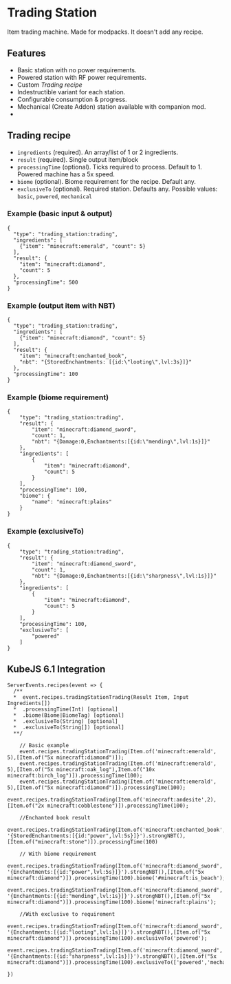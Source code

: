 <!-- modrinth_exclude.start -->
Trading Station
=============
<!-- modrinth_exclude.end -->
Item trading machine.
Made for modpacks. It doesn't add any recipe.

Features
--------

- Basic station with no power requirements.
- Powered station with RF power requirements.
- Custom *Trading recipe*
- Indestructible variant for each station.
- Configurable consumption & progress.
- Mechanical (Create Addon) station available with companion mod.
- 
Trading recipe
---------------

- `ingredients` (required). An array/list of 1 or 2 ingredients.
- `result` (required). Single output item/block
- `processingTime` (optional). Ticks required to process. Default to 1. Powered machine has a 5x speed.
- `biome` (optional). Biome requirement for the recipe. Default any.
- `exclusiveTo` (optional). Required station. Defaults any. Possible values: `basic`, `powered`, `mechanical`

### Example (basic input & output)
```
{
  "type": "trading_station:trading",
  "ingredients": [
    {"item": "minecraft:emerald", "count": 5}
  ],
  "result": {
    "item": "minecraft:diamond",
    "count": 5
  },
  "processingTime": 500
}
```
### Example (output item with NBT)
```
{
  "type": "trading_station:trading",
  "ingredients": [
    {"item": "minecraft:diamond", "count": 5}
  ],
  "result": {
    "item": "minecraft:enchanted_book",
    "nbt": "{StoredEnchantments: [{id:\"looting\",lvl:3s}]}"
  },
  "processingTime": 100
}

```
### Example (biome requirement)
```
{
	"type": "trading_station:trading",
	"result": {
		"item": "minecraft:diamond_sword",
		"count": 1,
		"nbt": "{Damage:0,Enchantments:[{id:\"mending\",lvl:1s}]}"
	},
	"ingredients": [
		{
			"item": "minecraft:diamond",
			"count": 5
		}
	],
	"processingTime": 100,
	"biome": {
		"name": "minecraft:plains"
	}
}
```
### Example (exclusiveTo)
```
{
	"type": "trading_station:trading",
	"result": {
		"item": "minecraft:diamond_sword",
		"count": 1,
		"nbt": "{Damage:0,Enchantments:[{id:\"sharpness\",lvl:1s}]}"
	},
	"ingredients": [
		{
			"item": "minecraft:diamond",
			"count": 5
		}
	],
	"processingTime": 100,
	"exclusiveTo": [
		"powered"
	]
}
```

KubeJS 6.1 Integration
----------------------
```
ServerEvents.recipes(event => {
  /**
  *  event.recipes.tradingStationTrading(Result Item, Input Ingredients[])
  *  .processingTime(Int) [optional]
  *  .biome(Biome|BiomeTag) [optional]
  *  .exclusiveTo(String) [optional]
  *  .exclusiveTo(String[]) [optional]
  **/

    // Basic example
    event.recipes.tradingStationTrading(Item.of('minecraft:emerald', 5),[Item.of("5x minecraft:diamond")]);
    event.recipes.tradingStationTrading(Item.of('minecraft:emerald', 5),[Item.of("5x minecraft:oak_log"),Item.of("10x minecraft:birch_log")]).processingTime(100);
    event.recipes.tradingStationTrading(Item.of('minecraft:emerald', 5),[Item.of("5x minecraft:diamond")]).processingTime(100);
    event.recipes.tradingStationTrading(Item.of('minecraft:andesite',2),[Item.of("2x minecraft:cobblestone")]).processingTime(100);

    //Enchanted book result
    event.recipes.tradingStationTrading(Item.of('minecraft:enchanted_book', '{StoredEnchantments:[{id:"power",lvl:5s}]}').strongNBT(),[Item.of("minecraft:stone")]).processingTime(100)

    // With biome requirement
    event.recipes.tradingStationTrading(Item.of('minecraft:diamond_sword', '{Enchantments:[{id:"power",lvl:5s}]}').strongNBT(),[Item.of("5x minecraft:diamond")]).processingTime(100).biome('#minecraft:is_beach');
    event.recipes.tradingStationTrading(Item.of('minecraft:diamond_sword', '{Enchantments:[{id:"mending",lvl:1s}]}').strongNBT(),[Item.of("5x minecraft:diamond")]).processingTime(100).biome('minecraft:plains');

    //With exclusive to requirement
    event.recipes.tradingStationTrading(Item.of('minecraft:diamond_sword', '{Enchantments:[{id:"looting",lvl:1s}]}').strongNBT(),[Item.of("5x minecraft:diamond")]).processingTime(100).exclusiveTo('powered');
    event.recipes.tradingStationTrading(Item.of('minecraft:diamond_sword', '{Enchantments:[{id:"sharpness",lvl:1s}]}').strongNBT(),[Item.of("5x minecraft:diamond")]).processingTime(100).exclusiveTo(['powered','mechanical']);

})
```